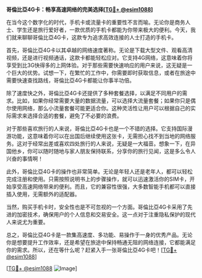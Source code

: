 **哥倫比亞4G卡：畅享高速网络的完美选择[[TG💪+ @esim1088](https://t.me/s/esim1088)]**

在当今这个数字化的时代，手机卡或流量卡的重要性不言而喻。无论你是商务人士、学生还是旅行爱好者，一款优质的手机卡都能为你带来极大的便利。今天，我们就来聊聊哥倫比亞4G卡，这款专为追求高效连接的人士打造的手机卡。

首先，哥倫比亞4G卡以其卓越的网络速度著称。无论是下载大型文件、观看高清视频，还是进行视频通话，这款卡都能轻松应对。它支持4G网络，这意味着你将享受到比3G快得多的上网体验。对于那些需要快速响应的用户来说，这无疑是一个巨大的优势。试想一下，在繁忙的工作中，你需要即时获取信息，或者在旅途中需要快速查找路线，哥倫比亞4G卡都能让你事半功倍。

除了速度快之外，哥倫比亞4G卡还提供了多种套餐选择，以满足不同用户的需求。比如，如果你经常需要大量的数据流量，可以选择大流量套餐；如果你只是偶尔使用网络，那么小流量套餐可能更适合你。这种灵活性让用户可以根据自己的实际需求来选择合适的套餐，避免了不必要的浪费。

对于那些喜欢旅行的人来说，哥倫比亞4G卡也是一个不错的选择。它支持国际漫游功能，这意味着你可以在出国后继续使用这张卡，无需担心找不到当地的网络服务。这对于经常出差或喜欢四处旅行的人来说，无疑是一大福音。想象一下，在异国他乡，你可以随时随地与家人朋友保持联系，分享你的旅行见闻，这是多么令人兴奋的事情啊！

此外，哥倫比亞4G卡的操作也非常简单。无论是年轻人还是老年人，都可以轻松完成注册和使用。只需按照说明书上的步骤操作，就可以迅速激活你的SIM卡，开始享受高速网络带来的便利。而且，它的兼容性很强，大多数智能手机都可以直接插入使用，无需额外的适配器。

当然，购买手机卡时，安全性也是不可忽视的一个方面。哥倫比亞4G卡采用了先进的加密技术，确保用户的个人信息和交易安全。这一点对于注重隐私保护的现代人来说尤为重要。

总之，哥倫比亞4G卡是一款集高速度、多功能、易操作于一身的优秀产品。无论你是想要提升工作效率，还是希望在旅途中保持畅通无阻的网络连接，它都能满足你的需求。所以，还在等什么呢？赶紧入手一张哥倫比亞4G卡吧！[[TG💪+ @esim1088](https://t.me/s/esim1088)]

[[TG💪+ @esim1088](https://t.me/s/esim1088) ![Image](https://i.postimg.cc/4NQfJmqS/Snipaste-2025-05-13-00-14-12.png)]